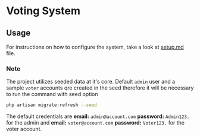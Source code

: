 # Voting System

## Usage

For instructions on how to configure the system, take a look at [setup.md](setup.md) file.

### Note

The project utilizes seeded data at it's core. Default `admin` user and a sample `voter` accounts qre created in the seed therefore it will be necessary to run the command with seed option

```bash
php artisan migrate:refresh --seed
```

The default credentials are **email:** `admin@account.com` **password:** `Admin123.` for the admin and **email:** `voter@account.com` **password:** `Voter123.` for the voter account.
